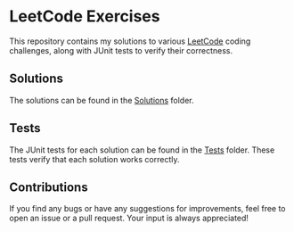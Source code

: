 # LeetCode Exercises

This repository contains my solutions to various [LeetCode](https://leetcode.com) coding challenges, along with JUnit tests to verify their correctness.

## Solutions

The solutions can be found in the [Solutions](./src/main/java/org/exercises/Solutions/) folder.

## Tests

The JUnit tests for each solution can be found in the [Tests](./Tests) folder. These tests verify that each solution works correctly.

## Contributions

If you find any bugs or have any suggestions for improvements, feel free to open an issue or a pull request. Your input is always appreciated!
